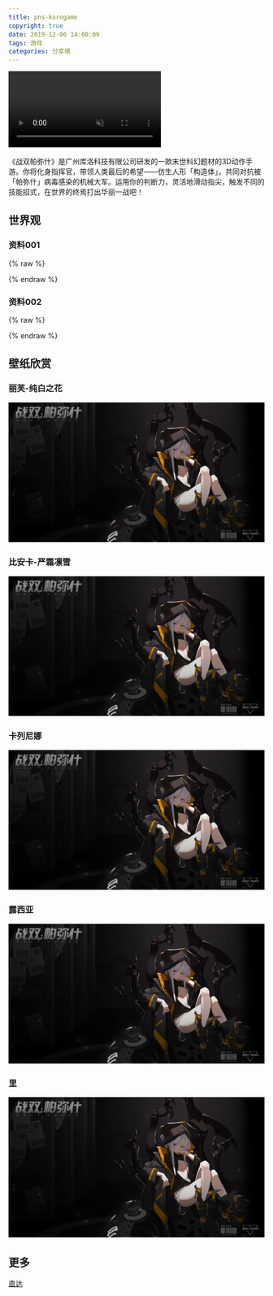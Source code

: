 ```yaml
---
title: pns-kurogame
copyright: true
date: 2019-12-06 14:00:09
tags: 游戏
categories: 分享境
---
```


<video src="http://cdnstatic.kurogame.com/pns/2.0/images/video1.mp4" autoplay="autoplay" muted="muted" id="video" loop="loop"></video>


《战双帕弥什》是广州库洛科技有限公司研发的一款末世科幻题材的3D动作手游。你将化身指挥官，带领人类最后的希望——仿生人形「构造体」，共同对抗被「帕弥什」病毒感染的机械大军。运用你的判断力，灵活地滑动指尖，触发不同的技能招式，在世界的终焉打出华丽一战吧！

## 世界观

### 资料001

{% raw %}
<div id="player-1"></div>
<script type="text/javascript">
new DPlayer({
    container: document.getElementById('player-1'),
    video: {
        url: 'http://video.zspns.kurogame.com/hd/2f317626420f4cf99f6d8ec4c2b17568.mp4',
    },
});
</script>
{% endraw %}


### 资料002

{% raw %}
<div id="player-2"></div>
<script type="text/javascript">
new DPlayer({
    container: document.getElementById('player-2'),
    video: {
        url: 'http://video.zspns.kurogame.com/hd/2f317626420f4cf99f6d8ec4c2b17568.mp4',
    },
});
</script>
{% endraw %}

<!--more-->

## 壁纸欣赏

### 丽芙-纯白之花

![比安卡-严霜凛雪](/images/post/pns-1.jpg)

### 比安卡-严霜凛雪

![丽芙-纯白之花](/images/post/pns-1.jpg)

### 卡列尼娜

![卡列尼娜](/images/post/pns-1.jpg)

### 露西亚

![露西亚](/images/post/pns-1.jpg)

### 里

![里](/images/post/pns-1.jpg)


## 更多 

[直达](https://space.bilibili.com/382651856?from=search&seid=9814658026189433317)

